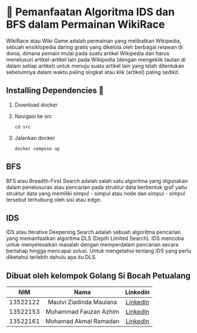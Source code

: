 # 💎  Pemanfaatan Algoritma IDS dan BFS dalam Permainan WikiRace

WikiRace atau Wiki Game adalah permainan yang melibatkan Wikipedia, sebuah
 ensiklopedia daring gratis yang dikelola oleh berbagai relawan di dunia, dimana pemain
 mulai pada suatu artikel Wikipedia dan harus menelusuri artikel-artikel lain pada Wikipedia
 (dengan mengeklik tautan di dalam setiap artikel) untuk menuju suatu artikel lain yang telah
 ditentukan sebelumnya dalam waktu paling singkat atau klik (artikel) paling sedikit.

## Installing Dependencies 🔨

1. Download docker

2. Navigasi ke src

    ```
    cd src
    ```

3. Jalankan docker
    ```
    docker compose up
    ```

## BFS
BFS atau Breadth-First Search adalah salah satu algoritma yang digunakan dalam  penelusuran atau pencarian pada struktur data berbentuk graf yaitu struktur data yang memiliki simpul - simpul atau node dan simpul - simpul tersebut terhubung oleh sisi atau edge. 

## IDS
IDS atau Iterative Deepening Search adalah sebuah algoritma pencarian yang memanfaatkan algoritma DLS (Depth Limited Search). IDS mencoba untuk menyelesaikan masalah dengan memperdalam pencarian secara bertahap hingga mencapai solusi. Untuk mengetahui tentang IDS yang perlu diketahui terlebih dahulu apa itu DLS.

## Dibuat oleh kelompok Golang Si Bocah Petualang
| NIM | Nama | Linkedin |
| :---: | :---: | :---: |
| 13522122 | Maulvi Ziadinda Maulana | [LinkedIn](https://www.linkedin.com/in/maulvi-ziadinda-maulana-02b1a5225/) |
| 13522153 | Muhammad Fauzan Azhim | [LinkedIn](https://www.linkedin.com/in/fauzanazhim/) |
| 13522161 | Mohamad Akmal Ramadan | [LinkedIn](https://www.linkedin.com/in/akmalrmn/) |
